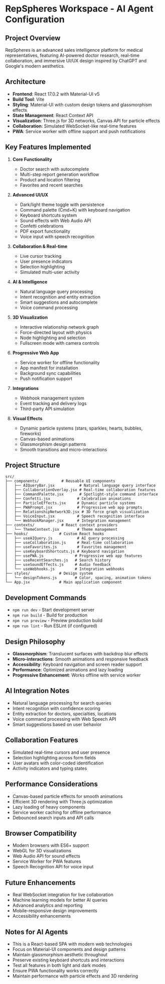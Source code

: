 # RepSpheres Workspace - AI Agent Configuration

## Project Overview
RepSpheres is an advanced sales intelligence platform for medical representatives, featuring AI-powered doctor research, real-time collaboration, and immersive UI/UX design inspired by ChatGPT and Google's modern aesthetics.

## Architecture
- **Frontend**: React 17.0.2 with Material-UI v5
- **Build Tool**: Vite
- **Styling**: Material-UI with custom design tokens and glassmorphism effects
- **State Management**: React Context API
- **Visualization**: Three.js for 3D networks, Canvas API for particle effects
- **Collaboration**: Simulated WebSocket-like real-time features
- **PWA**: Service worker with offline support and push notifications

## Key Features Implemented
1. **Core Functionality**
   - Doctor search with autocomplete
   - Multi-step report generation workflow
   - Product and location filtering
   - Favorites and recent searches

2. **Advanced UI/UX**
   - Dark/light theme toggle with persistence
   - Command palette (Cmd+K) with keyboard navigation
   - Keyboard shortcuts system
   - Sound effects with Web Audio API
   - Confetti celebrations
   - PDF export functionality
   - Voice input with speech recognition

3. **Collaboration & Real-time**
   - Live cursor tracking
   - User presence indicators
   - Selection highlighting
   - Simulated multi-user activity

4. **AI & Intelligence**
   - Natural language query processing
   - Intent recognition and entity extraction
   - Smart suggestions and autocomplete
   - Voice command processing

5. **3D Visualization**
   - Interactive relationship network graph
   - Force-directed layout with physics
   - Node highlighting and selection
   - Fullscreen mode with camera controls

6. **Progressive Web App**
   - Service worker for offline functionality
   - App manifest for installation
   - Background sync capabilities
   - Push notification support

7. **Integrations**
   - Webhook management system
   - Event tracking and delivery logs
   - Third-party API simulation

8. **Visual Effects**
   - Dynamic particle systems (stars, sparkles, hearts, bubbles, fireworks)
   - Canvas-based animations
   - Glassmorphism design patterns
   - Smooth transitions and micro-interactions

## Project Structure
```
src/
├── components/          # Reusable UI components
│   ├── AIQueryBar.jsx           # Natural language query interface
│   ├── CollaborationOverlay.jsx # Real-time collaboration features
│   ├── CommandPalette.jsx       # Spotlight-style command interface
│   ├── Confetti.jsx            # Celebration animations
│   ├── ParticleEffects.jsx     # Dynamic particle systems
│   ├── PWAPrompt.jsx           # Progressive web app prompts
│   ├── RelationshipNetwork3D.jsx # 3D force graph visualization
│   ├── VoiceInput.jsx          # Speech recognition interface
│   └── WebhookManager.jsx      # Integration management
├── contexts/            # React context providers
│   └── ThemeContext.jsx        # Theme management
├── hooks/              # Custom React hooks
│   ├── useAIQuery.js           # AI query processing
│   ├── useCollaboration.js     # Real-time collaboration
│   ├── useFavorites.js         # Favorites management
│   ├── useKeyboardShortcuts.js # Keyboard navigation
│   ├── usePWA.js              # Progressive web app features
│   ├── useRecentSearches.js   # Search history
│   ├── useSoundEffects.js     # Audio feedback
│   └── useWebhooks.js         # Integration webhooks
├── styles/             # Design system
│   └── designTokens.js        # Color, spacing, animation tokens
└── App.jsx             # Main application component
```

## Development Commands
- `npm run dev` - Start development server
- `npm run build` - Build for production
- `npm run preview` - Preview production build
- `npm run lint` - Run ESLint (if configured)

## Design Philosophy
- **Glassmorphism**: Translucent surfaces with backdrop blur effects
- **Micro-interactions**: Smooth animations and responsive feedback
- **Accessibility**: Keyboard navigation and screen reader support
- **Performance**: Optimized animations and lazy loading
- **Progressive Enhancement**: Works offline with service worker

## AI Integration Notes
- Natural language processing for search queries
- Intent recognition with confidence scoring
- Entity extraction for doctors, specialties, locations
- Voice command processing with Web Speech API
- Smart suggestions based on user behavior

## Collaboration Features
- Simulated real-time cursors and user presence
- Selection highlighting across form fields
- User avatars with color-coded identification
- Activity indicators and typing states

## Performance Considerations
- Canvas-based particle effects for smooth animations
- Efficient 3D rendering with Three.js optimization
- Lazy loading of heavy components
- Service worker caching for offline performance
- Debounced search inputs and API calls

## Browser Compatibility
- Modern browsers with ES6+ support
- WebGL for 3D visualizations
- Web Audio API for sound effects
- Service Worker for PWA features
- Speech Recognition API for voice input

## Future Enhancements
- Real WebSocket integration for live collaboration
- Machine learning models for better AI queries
- Advanced analytics and reporting
- Mobile-responsive design improvements
- Accessibility enhancements

## Notes for AI Agents
- This is a React-based SPA with modern web technologies
- Focus on Material-UI components and design patterns
- Maintain glassmorphism aesthetic throughout
- Preserve existing keyboard shortcuts and interactions
- Test all features in both light and dark modes
- Ensure PWA functionality works correctly
- Maintain performance with particle effects and 3D rendering